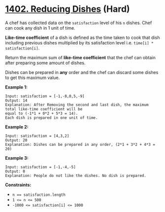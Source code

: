 # [1402. Reducing Dishes][link] (Hard)

[link]: https://leetcode.com/problems/reducing-dishes/

A chef has collected data on the `satisfaction` level of his `n` dishes. Chef can cook any dish in 1
unit of time.

**Like-time coefficient** of a dish is defined as the time taken to cook that dish including previous
dishes multiplied by its satisfaction level i.e. `time[i] * satisfaction[i]`.

Return the maximum sum of **like-time coefficient** that the chef can obtain after preparing some
amount of dishes.

Dishes can be prepared in **any** order and the chef can discard some dishes to get this maximum
value.

**Example 1:**

```
Input: satisfaction = [-1,-8,0,5,-9]
Output: 14
Explanation: After Removing the second and last dish, the maximum total like-time coefficient will be
equal to (-1*1 + 0*2 + 5*3 = 14).
Each dish is prepared in one unit of time.
```

**Example 2:**

```
Input: satisfaction = [4,3,2]
Output: 20
Explanation: Dishes can be prepared in any order, (2*1 + 3*2 + 4*3 = 20)
```

**Example 3:**

```
Input: satisfaction = [-1,-4,-5]
Output: 0
Explanation: People do not like the dishes. No dish is prepared.
```

**Constraints:**

- `n == satisfaction.length`
- `1 <= n <= 500`
- `-1000 <= satisfaction[i] <= 1000`
